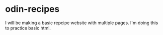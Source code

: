 # odin-recipes
I will be making a basic repcipe website with multiple pages. I'm doing this to practice basic html.